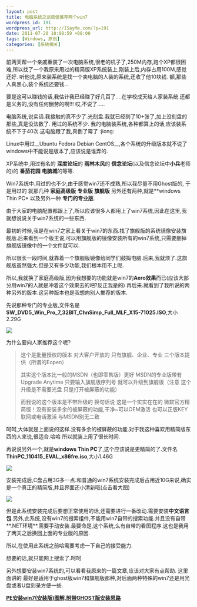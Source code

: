```yaml
--- 
layout: post
title: 电脑系统之谈顺便推荐两个win7
wordpress_id: 191
wordpress_url: http://ISayMe.com/?p=191
date: 2011-07-20 10:08:59 +08:00
tags: [Windows, 原创]
categories: [系统相关]
---
```

前两天帮一个亲戚重装了一次电脑系统,很老的机子了,250M内存,跑个XP都很困难,所以找了一个我原来用过的精简版XP系统装上,刚装上后,内存占用100M,感觉还好.
听他说,原来装系统是找一个卖电脑的人装的系统,还收了他10块钱.
额,那些人真黑心,装个系统还要钱...

要是这可以赚钱的话,我估计我已经赚了好几百了....在学校成天给人家装系统.还都是义务的,没有任何酬劳的啊!!! 哎,不说了.....

电脑系统,说实话.我接触的真不少了.光刻盘.我就已经刻了10+张了,加上没刻盘的那些,真是没法数了.
用过的系统不少. 我的电脑装系统,各种都算上的话,应该装系统不下于40次.这电脑跟了我,真倒了霉了 :jiong:

Linux中用过__Ubuntu Fedora Debian CentOS__,各个系统的升级版本就不说了
windows中不能说是版本了,应该说是谁弄的.

XP系统中,用过有名的 **深度论坛**的 **雨林木风**的 **信念论坛**(以及信念论坛中**小兵**老师的)的 **番茄花园** **电脑城**的等等.

Win7系统中.用过的也不少,由于感觉win7还不成熟,所以我尽量不用Ghost版的, 于是用过的 就那几种 **家庭高级版** **专业版** **旗舰版** 另外还有两种,就是**windows Thin PC* 以及另外一种 **专门的专业版**.

由于大家的电脑配置都跟上了,所以应该很多人都用上了win7系统,因此在这里,我就想说说关于win7系统的一些东西.

最初的时候,我是在win7之家上看关于win7的东西.找了旗舰版的系统镜像安装旗舰版.后来看到一个版主说,可以用旗舰版的镜像安装所有的win7系统,只需要删掉旗舰版镜像中的一个文件就可以.

所以很长一段时间,就靠着一个旗舰版镜像给同学们鼓捣电脑.后来,我就烦了.这旗舰版虽然强大.但是又有多少功能,我们根本用不上呢.

所以,我就换了家庭高级版,因为我想要的功能就是win7的**Aero效果**而已(应该大部分用win7的人就是冲着这个效果去的吧?反正我是的)
再后来.就看到了我所说的两种另外的版本.这另种版本也是我想向别人推荐的版本.

先说那种专门的专业版,文件名是 **SW_DVD5_Win_Pro_7_32BIT_ChnSimp_Full_MLF_X15-71025.ISO**,大小2.29G

[![](http://i.imgur.com/KjULR.jpg)](http://i.imgur.com/KjULR.jpg)

为什么要向人家推荐这个呢?
>这个是批量授权的版本 对大客户开放的 只有旗舰、企业、专业 三个版本提供（所谓的Eopen） 
>
>其实这个版本比一般的MSDN（也即零售版）更好 MSDN的专业版带有Upgrade Anytime 只要输入旗舰版序列号 就可以升级到旗舰版（注意 这个升级是不需要光盘 只是打开被屏蔽的功能） 
>
>而我说的这个版本是不带升级的 换句话说 这是一个实实在在的 微软官方精简版！没有安装多余的被屏蔽的功能,干净~可以OEM激活 也可以正版KEY联网或电话激活 与MSDN别无二致

呵呵,大体就是上面说的这样.没有多余的被屏蔽的功能.对于我这种喜欢用精简版东西的人来说,很适合.哈哈 所以就装上用了很长时间.

再说说另外一个,就是**windows Thin PC**了,这个应该说是更精简的了.文件名 **ThinPC_110415_EVAL_x86fre.iso**,大小1.46G

[![](http://i.imgur.com/nABFz.jpg)](http://i.imgur.com/nABFz.jpg)

安装完成后,C盘占用3G多一点.和普通的win7系统安装完成后占用近10G来说,确实是一个真正的精简版,并且界面还小清新哦(点击看大图)

[![](http://i.imgur.com/E0Yzv.jpg)](http://i.imgur.com/E0Yzv.jpg)

但是此系统安装完成后要想正常使用的话,还需要进行一番改动.需要安装**中文语言包**.另外,此系统,没有win7的搜索组件,不能用win7自带的搜索功能.并且没有自带**.NET环境**.需要手动安装.最要命是,这个系统,么有自带的看图程序.这也是我用了两天之后换回上面的专业版的原因.

所以,在使用此系统之前哈需要考虑一下自己的接受能力.

想要的话,就只能网上搜索了.呵呵

另外想要安装win7系统的,可以看看我原来的一篇文章,应该对大家有点帮助. 这里面讲的 最好是适用于ghost版win7和旗舰版那种,对后面两种特殊的win7还是用光盘或者U盘刻录方便一些.

**[PE安装win7(安装版)图解,附带GHOST版安装思路](http://isayme.com/2011/03/16-pe-win7-ghost/)**
